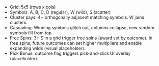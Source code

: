 - Grid: 5x5 (rows x cols)
- Symbols: A, B, C, D (regular), W (wild), S (scatter)
- Cluster pays: 4+ orthogonally adjacent matching symbols. W joins clusters.
- Cascading: Winning symbols glitch out, columns collapse, new random symbols fill from top.
- Free Spins: 3+ S in a grid trigger free spins (award set by outcome). In free spins, future outcomes can set higher multipliers and enable expanding wilds (visual placeholder).
- Pick Bonus: outcome flag triggers pick-and-click UI overlay (placeholder).